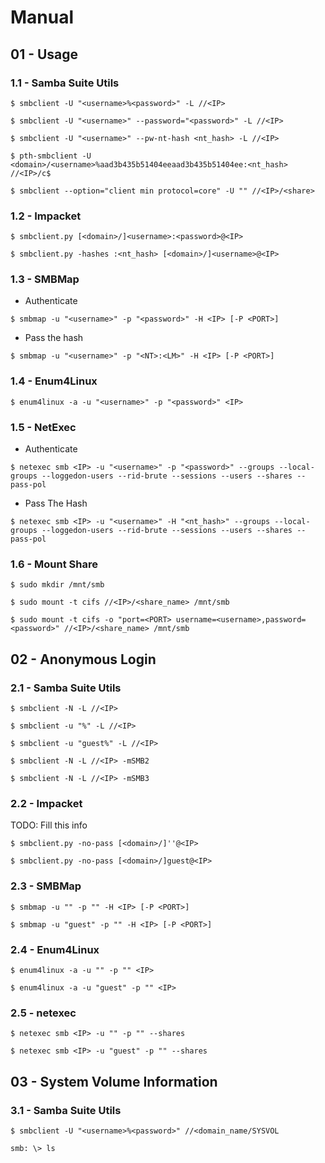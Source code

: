 # Manual

## 01 - Usage

### 1.1 - Samba Suite Utils

```
$ smbclient -U "<username>%<password>" -L //<IP>

$ smbclient -U "<username>" --password="<password>" -L //<IP>

$ smbclient -U "<username>" --pw-nt-hash <nt_hash> -L //<IP>

$ pth-smbclient -U <domain>/<username>%aad3b435b51404eeaad3b435b51404ee:<nt_hash> //<IP>/c$

$ smbclient --option="client min protocol=core" -U "" //<IP>/<share>
```

### 1.2 - Impacket

```
$ smbclient.py [<domain>/]<username>:<password>@<IP>

$ smbclient.py -hashes :<nt_hash> [<domain>/]<username>@<IP>
```

### 1.3 - SMBMap

- Authenticate

`$ smbmap -u "<username>" -p "<password>" -H <IP> [-P <PORT>]`

- Pass the hash

`$ smbmap -u "<username>" -p "<NT>:<LM>" -H <IP> [-P <PORT>]`

### 1.4 - Enum4Linux

`$ enum4linux -a -u "<username>" -p "<password>" <IP>`

### 1.5 - NetExec

- Authenticate

`$ netexec smb <IP> -u "<username>" -p "<password>" --groups --local-groups --loggedon-users --rid-brute --sessions --users --shares --pass-pol`

- Pass The Hash

`$ netexec smb <IP> -u "<username>" -H "<nt_hash>" --groups --local-groups --loggedon-users --rid-brute --sessions --users --shares --pass-pol`

### 1.6 - Mount Share

`$ sudo mkdir /mnt/smb`

`$ sudo mount -t cifs //<IP>/<share_name> /mnt/smb`

`$ sudo mount -t cifs -o "port=<PORT> username=<username>,password=<password>" //<IP>/<share_name> /mnt/smb`

## 02 - Anonymous Login

### 2.1 - Samba Suite Utils

```
$ smbclient -N -L //<IP>

$ smbclient -u "%" -L //<IP>

$ smbclient -u "guest%" -L //<IP>

$ smbclient -N -L //<IP> -mSMB2

$ smbclient -N -L //<IP> -mSMB3
```

### 2.2 - Impacket

TODO: Fill this info

```
$ smbclient.py -no-pass [<domain>/]''@<IP>

$ smbclient.py -no-pass [<domain>/]guest@<IP>
```

### 2.3 - SMBMap

```
$ smbmap -u "" -p "" -H <IP> [-P <PORT>]

$ smbmap -u "guest" -p "" -H <IP> [-P <PORT>]
```

### 2.4 - Enum4Linux

```
$ enum4linux -a -u "" -p "" <IP>

$ enum4linux -a -u "guest" -p "" <IP>
```

### 2.5 - netexec

```
$ netexec smb <IP> -u "" -p "" --shares

$ netexec smb <IP> -u "guest" -p "" --shares
```

## 03 - System Volume Information

### 3.1 - Samba Suite Utils

```
$ smbclient -U "<username>%<password>" //<domain_name/SYSVOL

smb: \> ls
```